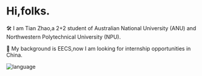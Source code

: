 Hi,folks.
======

🛠 I am Tian Zhao,a 2+2 student of Australian National University (ANU) and Northwestern Polytechnical University (NPU). 

🎈 My background is EECS,now I am looking for internship opportunities in China.

![language](https://github-readme-stats-89dq8p8qw.vercel.app/api/top-langs/?username=TianZhao-007&hide=html)

